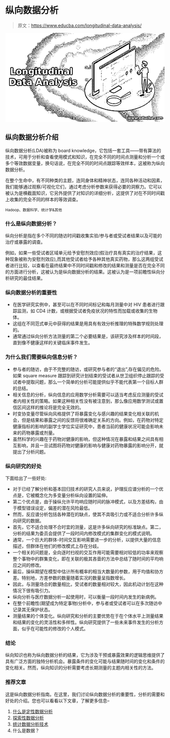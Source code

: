 # 纵向数据分析

> 原文：<https://www.educba.com/longitudinal-data-analysis/>

![Longitudinal Data Analysis](img/d4708cbb7cb49ae5030bbcb92101faa7.png)



## 纵向数据分析介绍

纵向数据分析(LDA)被称为 board knowledge，它包括一套工具——带有算法的技术，可用于分析和查看使用模式和知识，在完全不同的时间点测量和分析一个或多个等效数据变量，换句话说，在完全不同的时间点跟踪等效样本，这被称为纵向数据分析。

在整个生命中，有不同种类的主题，连同身体和精神状态，连同各种活动和因素，我们能够通过观察/可视化它们，通过考虑分析参数来获得必要的洞察力。它可以被认为是横截面知识，它另外提供了对知识的详细分析，这提供了对在不同时间戳上收集的完全不同的样本的等效调查。

<small>Hadoop、数据科学、统计学&其他</small>

### 什么是纵向数据分析？

纵向分析是指在多个不同的随访时间戳收集实验/参与者或受试者结果以及可能的治疗或暴露的调查。

例如，如果一些受试者区域单元给予安慰剂效应(假治疗具有真实的治疗结果，这种现象被称为安慰剂效应),而其他受试者给予各种其他真实药物，那么这两组受试者进行比较，以查看在最终结果中不同时间戳和修改的结果和测量是否在完全不同的方面进行分析，这被认为是纵向数据分析的结果。这被认为是一项前瞻性纵向分析研究的最佳结果。

### 纵向数据分析的重要性

*   在医学研究实例中，甚至可以在不同时间标记和每月测量中对 HIV 患者进行跟踪监测，如 CD4 计数，或根据受试者免疫状况的特性而加载或收集的生物体。
*   这组在不同范式单元中获得的结果是用具有有效分析推理的特殊数学规则处理的。
*   通常通过纵向分析方法测量的第二个必要结果是，该研究涉及样本的时间段，直到像不健康这样的关键临床事件发生。

### 为什么我们需要纵向信息分析？

*   参与者的随访，由于不完整的随访，或研究参与者的“退出”,存在偏见的危险。如果 square measure 跟踪到研究计划结束的受试者从世卫组织停止跟踪的受试者中提取问题，那么一个简单的分析可能提供似乎不能代表第一个目标人群的总结。
*   相关信息的分析，纵向信息的应用数学分析需要可以适当考虑反应测量的受试者内相关性的策略。如果这种相关性没有被注意到，那么像应用数学测试或置信区间这样的推论将是完全无效的。
*   时变协变量尽管纵向风格提供了将暴露变化与感兴趣的结果变化相关联的机会，但是结果和暴露之间的反馈将很难确定关系的方向。例如，在药物对特定健康指标的影响的副学士学位实证研究中，患者当前的健康状况可能会影响未来的药物暴露或剂量。
*   虽然科学的兴趣在于药物对健康的影响，但这种情况在暴露和结果之间具有相互影响，并且一旦试图将药物对健康的影响与健康对药物暴露的影响分开，就提出了分析问题。

### 纵向研究的好处

下面给出了一些好处:

*   对于已经了解分析和基本回归技术的研究人员来说，护理反应谱分析的一个优点是，它被概念化为多变量分析纵向设置的延伸。
*   第二个优点是，由于操纵允许平均响应随时间的脉冲模式，以及方差结构，由于模型错误设定，偏差的潜在风险最低。
*   然而，反应谱分析包括各种潜在的缺点，使其不具吸引力或不适合分析许多纵向研究的数据。
*   首先，它不适合处理不合时宜的测量，这是许多纵向研究的标准缺点。第二，分析的结果为委员会提供了一段时间内修改模式的集群变化的模式说明。
*   通常，一个巨大的群体-时间交互影响需要进一步的分析，以提供大量的信息描述，但群体在他们的修改模式上存在分歧。
*   一个相关的问题是，全向逐时扫视的交互作用可能需要相对较低的功率来观察整个事物中的群集变化，即在关联的极其吝啬的方法中总结了随时间的平均响应之间的修改。
*   最后，操纵期望在模型中估计所有概率的相当大数量的参数，用于均值和协方差。特别地，方差参数的数量随着实况的数量呈指数增长。
*   因此，与测量场合的数量相比，受试者的数量相对较大，因此机动计划在这种情况下很有吸引力。
*   纵向分析与医疗数据分析一起使用时，可以衡量一段时间内发生的新病例。
*   在整个前瞻性(期望成为特定事物)分析中，参与者或受试者可以在多次随访中记录其无保护状态。
*   测量结果的个体变化。纵向研究和分析的主要优势在于在个体水平上测量结果和结果的变化的灵活性和多样性。纵向研究提供了一些未来事件发生的分析方面，似乎在可能性的修改的个人模式。

### 结论

纵向知识也称为纵向数据分析的结果，它为涉及干预或暴露效果的逻辑思维提供了具有广泛方面的独特分析机会。暴露条件的变化可能与结果随时间的变化和条件的变化相关。然而，纵向知识的分析需要考虑长期测量的主题内相关性的方法。

### 推荐文章

这是纵向数据分析指南。在这里，我们讨论纵向数据分析的重要性，分析的需要和好处的介绍。您也可以看看以下文章，了解更多信息–

1.  [什么是定性数据分析](https://www.educba.com/what-is-qualitative-data-analysis/)
2.  [探索性数据分析](https://www.educba.com/exploratory-data-analysis/)
3.  [统计数据分析技术](https://www.educba.com/statistical-data-analysis-techniques/)
4.  什么是数据？





